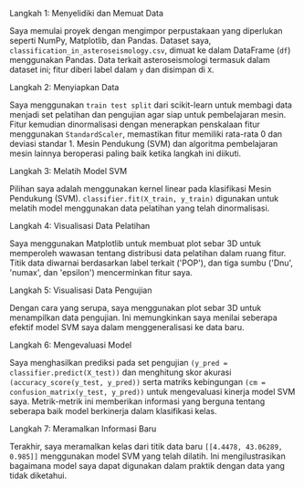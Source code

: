 Langkah 1: Menyelidiki dan Memuat Data

Saya memulai proyek dengan mengimpor perpustakaan yang diperlukan seperti NumPy, Matplotlib, dan Pandas. Dataset saya, `classification_in_asteroseismology.csv`, dimuat ke dalam DataFrame (`df`) menggunakan Pandas. Data terkait asteroseismologi termasuk dalam dataset ini; fitur diberi label dalam `y` dan disimpan di `X`.

Langkah 2: Menyiapkan Data

Saya menggunakan `train test split` dari scikit-learn untuk membagi data menjadi set pelatihan dan pengujian agar siap untuk pembelajaran mesin. Fitur kemudian dinormalisasi dengan menerapkan penskalaan fitur menggunakan `StandardScaler`, memastikan fitur memiliki rata-rata 0 dan deviasi standar 1. Mesin Pendukung (SVM) dan algoritma pembelajaran mesin lainnya beroperasi paling baik ketika langkah ini diikuti.

Langkah 3: Melatih Model SVM

Pilihan saya adalah menggunakan kernel linear pada klasifikasi Mesin Pendukung (SVM). `classifier.fit(X_train, y_train)` digunakan untuk melatih model menggunakan data pelatihan yang telah dinormalisasi.

Langkah 4: Visualisasi Data Pelatihan

Saya menggunakan Matplotlib untuk membuat plot sebar 3D untuk memperoleh wawasan tentang distribusi data pelatihan dalam ruang fitur. Titik data diwarnai berdasarkan label terkait ('POP'), dan tiga sumbu ('Dnu', 'numax', dan 'epsilon') mencerminkan fitur saya.

Langkah 5: Visualisasi Data Pengujian

Dengan cara yang serupa, saya menggunakan plot sebar 3D untuk menampilkan data pengujian. Ini memungkinkan saya menilai seberapa efektif model SVM saya dalam menggeneralisasi ke data baru.

Langkah 6: Mengevaluasi Model

Saya menghasilkan prediksi pada set pengujian `(y_pred = classifier.predict(X_test))` dan menghitung skor akurasi `(accuracy_score(y_test, y_pred))` serta matriks kebingungan `(cm = confusion_matrix(y_test, y_pred))` untuk mengevaluasi kinerja model SVM saya. Metrik-metrik ini memberikan informasi yang berguna tentang seberapa baik model berkinerja dalam klasifikasi kelas.

Langkah 7: Meramalkan Informasi Baru

Terakhir, saya meramalkan kelas dari titik data baru `[[4.4478, 43.06289, 0.985]]` menggunakan model SVM yang telah dilatih. Ini mengilustrasikan bagaimana model saya dapat digunakan dalam praktik dengan data yang tidak diketahui.
